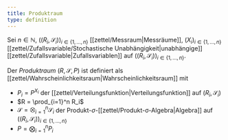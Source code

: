 ```yaml
---
title: Produktraum
type: definition
---
```


Sei $n \in \mathbb{N}$, $((R_i, \mathscr{S}_i))_{i \in \{ 1, \dots, n \}}$ [[zettel/Messraum|Messräume]], $(X_i)_{i \in \{ 1, \dots, n \}}$ [[zettel/Zufallsvariable/Stochastische Unabhängigkeit|unabhängige]] [[zettel/Zufallsvariable|Zufallsvariablen]] auf $((R_i, \mathscr{S}_i))_{i \in \{ 1, \dots, n \}}$.

Der *Produktraum* $(R, \mathscr{S}, P)$ ist definiert als [[zettel/Wahrscheinlichkeitsraum|Wahrscheinlichkeitsraum]] mit
- $P_i = P^{X_i}$ der [[zettel/Verteilungsfunktion|Verteilungsfunktion]] auf $(R_i, \mathscr{S}_i)$
- $R = \prod_{i=1}^n R_i$
- $\mathscr{S} = \bigotimes_{i=1}^n \mathscr{S}_i$ der Produkt-$\sigma$-[[zettel/Produkt-σ-Algebra|Algebra]] auf $((R_i, \mathscr{S}_i))_{i \in \{ 1, \dots, n \}}$
- $P = \bigotimes_{i=1}^n P_i$